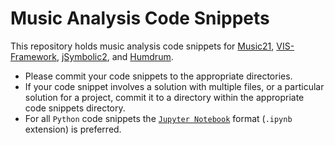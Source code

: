 # Music Analysis Code Snippets

This repository holds music analysis code snippets for [Music21](http://web.mit.edu/music21/), [VIS-Framework](https://github.com/ELVIS-Project/vis-framework), [jSymbolic2](https://github.com/DDMAL/jSymbolic2), and [Humdrum](http://www.humdrum.org). 

- Please commit your code snippets to the appropriate directories. 
- If your code snippet involves a solution with multiple files, or a particular solution for a project, commit it to a directory within the appropriate code snippets directory. 
- For all ```Python``` code snippets the [```Jupyter Notebook```](http://jupyter.org) format (```.ipynb``` extension) is preferred.
